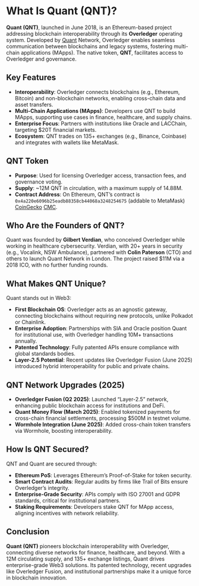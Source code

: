 # What Is Quant (QNT)?

**Quant (QNT)**, launched in June 2018, is an Ethereum-based project addressing blockchain interoperability through its **Overledger** operating system. Developed by [Quant](https://quant.network/) Network, Overledger enables seamless communication between blockchains and legacy systems, fostering multi-chain applications (MApps). The native token, **QNT**, facilitates access to Overledger and governance. 

## Key Features
- **Interoperability**: Overledger connects blockchains (e.g., Ethereum, Bitcoin) and non-blockchain networks, enabling cross-chain data and asset transfers.
- **Multi-Chain Applications (MApps)**: Developers use QNT to build MApps, supporting use cases in finance, healthcare, and supply chains.
- **Enterprise Focus**: Partners with institutions like Oracle and LACChain, targeting $20T financial markets.
- **Ecosystem**: QNT trades on 135+ exchanges (e.g., Binance, Coinbase) and integrates with wallets like MetaMask.

## QNT Token
- **Purpose**: Used for licensing Overledger access, transaction fees, and governance voting.
- **Supply**: ~12M QNT in circulation, with a maximum supply of 14.88M.
- **Contract Address**: On Ethereum, QNT’s contract is `0x4a220e6096b25eadb88358cb44068a3248254675` (addable to MetaMask) [CoinGecko](https://www.coingecko.com/en/coins/quant) [CMC](https://coinmarketcap.com/currencies/quant/).

## Who Are the Founders of QNT?

Quant was founded by **Gilbert Verdian**, who conceived Overledger while working in healthcare cybersecurity. Verdian, with 20+ years in security (e.g., Vocalink, NSW Ambulance), partnered with **Colin Paterson** (CTO) and others to launch Quant Network in London. The project raised $11M via a 2018 ICO, with no further funding rounds.

## What Makes QNT Unique?

Quant stands out in Web3:
- **First Blockchain OS**: Overledger acts as an agnostic gateway, connecting blockchains without requiring new protocols, unlike Polkadot or Chainlink.
- **Enterprise Adoption**: Partnerships with SIA and Oracle position Quant for institutional use, with Overledger handling 10M+ transactions annually.
- **Patented Technology**: Fully patented APIs ensure compliance with global standards bodies.
- **Layer-2.5 Potential**: Recent updates like Overledger Fusion (June 2025) introduced hybrid interoperability for public and private chains.

## QNT Network Upgrades (2025)
- **Overledger Fusion (Q2 2025)**: Launched “Layer-2.5” network, enhancing public blockchain access for institutions and DeFi.
- **Quant Money Flow (March 2025)**: Enabled tokenized payments for cross-chain financial settlements, processing $500M in testnet volume.
- **Wormhole Integration (June 2025)**: Added cross-chain token transfers via Wormhole, boosting interoperability.

## How Is QNT Secured?

QNT and Quant are secured through:
- **Ethereum PoS**: Leverages Ethereum’s Proof-of-Stake for token security.
- **Smart Contract Audits**: Regular audits by firms like Trail of Bits ensure Overledger’s integrity.
- **Enterprise-Grade Security**: APIs comply with ISO 27001 and GDPR standards, critical for institutional partners.
- **Staking Requirements**: Developers stake QNT for MApp access, aligning incentives with network reliability.

## Conclusion

**Quant (QNT)** pioneers blockchain interoperability with Overledger, connecting diverse networks for finance, healthcare, and beyond. With a 12M circulating supply, and 135+ exchange listings, Quant drives enterprise-grade Web3 solutions. Its patented technology, recent upgrades like Overledger Fusion, and institutional partnerships make it a unique force in blockchain innovation.